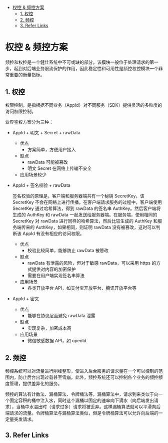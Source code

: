 - [权控 & 频控方案](#权控--频控方案)
	- [1. 权控](#1-权控)
	- [2. 频控](#2-频控)
	- [3. Refer Links](#3-refer-links)

# 权控 & 频控方案

频控和权控是一个健壮系统中不可或缺的部分。该模块一般位于处理请求的第一步，起到对后端业务限流保护的作用，因此稳定性和可用性是频控权控模块一个非常重要的衡量指标。

## 1. 权控

权限控制，是指根据不同业务（AppId）对不同服务（SDK）提供灵活的多粒度的访问权限控制。

业界鉴权方案分为三种：
- AppId + 明文 + Secret + rawData
	- 优点
		- 方案简单，方便用户接入
	- 缺点
		- rawData 可能被篡改
		- 明文 Secret 在网络上传输不安全
	- 应用场景较少

- AppId + 签名校验 + rawData

	签名校验的原理是，客户端和服务器端共有一个秘钥 SecretKey，该 SecretKey 不会在网络上进行传播。在客户端请求服务的过程中，客户端使用 SecretKey 通过哈希算法，得到 rawData 的签名串 AuthKey。然后客户端将生成的 AuthKey 和 rawData 一起发送给服务器端。在服务端，使用相同的 SecretKey 对 rawData 进行同样的哈希算法，然后比较生成的 AuthKey 和服务端传来的 AuthKey，如果相同，则证明 rawData 没有被篡改，这时可以判断该 AppId 有没有相应的访问权限。
	- 优点
		- 校验比较简单，能够防止 rawData 被篡改
	- 缺点
		- rawData 有泄露的风险，但对于敏感 rawData，可以采用 https 的方式提供对内容的加密保护
		- 需要在用户端实现签名串算法
	- 应用场景
		- 各类开放平台 API，如支付宝开放平台、腾讯开放平台等

- AppId + 密文
	- 优点
		- 能够在协议层面避免 rawData 泄露
	- 缺点
		- 实现复杂，加密成本高
	- 应用场景
		- 微信敏感数据 API，如 openId

## 2. 频控

频控系统可以对流量进行削峰整形，使进入后台服务的请求量在一个可以控制的范围内，防止后台出现过载甚至雪崩。此外，频控系统还可以控制各个业务的频控额度管理，提供差异化的服务。

频控的算法有计数法、漏桶算法、令牌桶法等，漏桶算法中，请求到来类似于向一个固定容积的桶中注入水，同时这个漏桶以固定的速率向下滴水（向后端发出请求），当桶中水溢出时（请求过多）请求将被丢弃。这样漏桶算法就可以平滑向后端请求的流量。令牌桶算法与漏桶算法类似，但是令牌桶算法可以允许向后端的一定量突发请求。

## 3. Refer Links